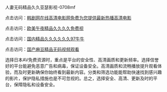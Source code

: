 人妻无码精品久久亚瑟影视-0708mf
				
点击访问：<a href="https://heiliaoe8ajia.pages.dev">韩剧网在线高清电影网免费为您提供最新热播高清电影</a>				
				
点击访问：<a href="https://heiliaoxqkkct.pages.dev">欧美午夜精品久久久久免费视</a>				
				
点击访问：<a href="https://heiliaoxwd5i8.pages.dev">国内精品久久久久久久97牛牛</a>				
				
点击访问：<a href="https://heiliaowzu4ur.pages.dev">国产麻豆精品无码视频观看</a>
	
选择日本AV免费资源时，重点是平台的安全性、高清画质和更新频率。选择信誉好的平台能避免恶意广告和病毒，保证设备安全。高清画质和流畅播放提升观看体验，而及时更新确保你始终看到最新内容。分类和筛选功能能帮助快速找到感兴趣的影片，保护隐私措施也是不可忽视的。总之，选择安全、高清、更新及时的平台，保障隐私和设备安全。

<span style="display:none;">[Canonical link](https://github.com/te20250708/te03 ）</span>



